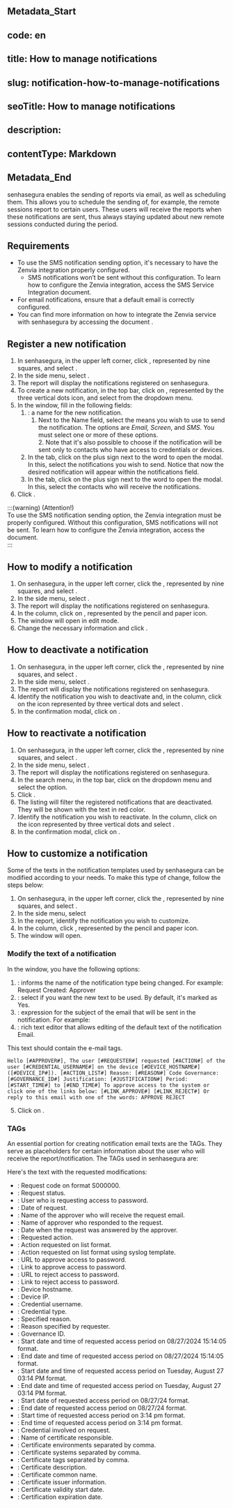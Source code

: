 ## Metadata_Start 
## code: en
## title: How to manage notifications 
## slug: notification-how-to-manage-notifications 
## seoTitle: How to manage notifications 
## description:  
## contentType: Markdown 
## Metadata_End
senhasegura enables the sending of reports via email, as well as scheduling them. This allows you to schedule the sending of, for example, the remote sessions report to certain users. These users will receive the reports when these notifications are sent, thus always staying updated about new remote sessions conducted during the period.

## Requirements

* To use the SMS notification sending option, it's necessary to have the Zenvia integration properly configured.  
  * SMS notifications won’t be sent without this configuration. To learn how to configure the Zenvia integration, access the SMS Service Integration document.  
* For email notifications, ensure that a default email is correctly configured.  
* You can find more information on how to integrate the Zenvia service with senhasegura by accessing the document .

## Register a new notification

1. In senhasegura, in the upper left corner, click , represented by nine squares, and select .  
2. In the side menu, select .  
3. The  report will display the notifications registered on senhasegura.  
4. To create a new notification, in the top bar, click on , represented by the three vertical dots icon, and select  from the dropdown menu.  
5. In the  window, fill in the following fields:  
   1. : a name for the new notification.  
      1. Next to the Name field, select the means you wish to use to send the notification. The options are *Email, Screen*, and *SMS*. You must select one or more of these options.  
         2. Note that it's also possible to choose if the notification will be sent only to contacts who have access to credentials or devices.  
   2. In the  tab, click on the plus sign next to the word  to open the  modal. In this, select the notifications you wish to send. Notice that now the desired notification will appear within the notifications field.  
   3. In the  tab, click on the plus sign next to the word  to open the  modal. In this, select the contacts who will receive the notifications.  
6. Click .

:::(warning) (Attention!)  
To use the SMS notification sending option, the Zenvia integration must be properly configured. Without this configuration, SMS notifications will not be sent. To learn how to configure the Zenvia integration, access the  document.  
:::

## How to modify a notification

1. On senhasegura, in the upper left corner, click the , represented by nine squares, and select .  
2. In the side menu, select .  
3. The  report will display the notifications registered on senhasegura.  
4. In the  column, click on , represented by the pencil and paper icon.  
5. The  window will open in edit mode.  
6. Change the necessary information and click .

## How to deactivate a notification

1. On senhasegura, in the upper left corner, click the , represented by nine squares, and select .  
2. In the side menu, select .  
3. The  report will display the notifications registered on senhasegura.  
4. Identify the notification you wish to deactivate and, in the  column, click on the icon represented by three vertical dots and select .  
5. In the confirmation modal, click on .

## How to reactivate a notification

1. On senhasegura, in the upper left corner, click the , represented by nine squares, and select .  
2. In the side menu, select .  
3. The  report will display the notifications registered on senhasegura.  
4. In the search menu, in the top bar, click on the  dropdown menu and select the  option.  
5. Click .  
6. The listing will filter the registered notifications that are deactivated. They will be shown with the text in red color.  
7. Identify the notification you wish to reactivate. In the  column, click on the icon represented by three vertical dots and select .  
8. In the confirmation modal, click on .

## How to customize a notification

Some of the texts in the notification templates used by senhasegura can be modified according to your needs. To make this type of change, follow the steps below:

1. On senhasegura, in the upper left corner, click the , represented by nine squares, and select .  
2. In the side menu, select   
3. In the  report, identify the notification you wish to customize.  
4. In the  column, click , represented by the pencil and paper icon.  
5. The  window will open.

### Modify the text of a notification

In the  window, you have the following options:

1. : informs the name of the notification type being changed. For example: Request Created: Approver  
2. : select if you want the new text to be used. By default, it's marked as Yes.  
3. : expression for the subject of the email that will be sent in the notification. For example: 
4. : rich text editor that allows editing of the default text of the notification Email.

This text should contain the e-mail tags.

`
Hello [#APPROVER#],
The user [#REQUESTER#] requested [#ACTION#] of the user [#CREDENTIAL_USERNAME#] on the device [#DEVICE_HOSTNAME#] ([#DEVICE_IP#]).
[#ACTION_LIST#]
Reason: [#REASON#]
Code Governance: [#GOVERNANCE_ID#]
Justification: [#JUSTIFICATION#]
Period: [#START_TIME#] to [#END_TIME#]
To approve access to the system or click one of the links below:
[#LINK_APPROVE#] [#LINK_REJECT#]
Or reply to this email with one of the words:
APPROVE
REJECT
`

5. Click on .

### TAGs

An essential portion for creating notification email texts are the TAGs. They serve as placeholders for certain information about the user who will receive the report/notification. The TAGs used in senhasegura are:

Here's the text with the requested modifications:  

*   : Request code on format S000000.  
*   : Request status.  
*   : User who is requesting access to password.  
*   : Date of request.  
*   : Name of the approver who will receive the request email.  
*   : Name of approver who responded to the request.  
*   : Date when the request was answered by the approver.  
*   : Requested action.  
*   : Action requested on list format.  
*   : Action requested on list format using syslog template.  
*   : URL to approve access to password.  
*   : Link to approve access to password.  
*   : URL to reject access to password.  
*   : Link to reject access to password.  
*   : Device hostname.  
*   : Device IP.  
*   : Credential username.  
*   : Credential type.  
*   : Specified reason.  
*   : Reason specified by requester.  
*   : Governance ID.  
*   : Start date and time of requested access period on 08/27/2024 15:14:05 format.  
*   : End date and time of requested access period on 08/27/2024 15:14:05 format.  
*   : Start date and time of requested access period on Tuesday, August 27 03:14 PM format.  
*   : End date and time of requested access period on Tuesday, August 27 03:14 PM format.  
*   : Start date of requested access period on 08/27/24 format.  
*   : End date of requested access period on 08/27/24 format.  
*   : Start time of requested access period on 3:14 pm format.  
*   : End time of requested access period on 3:14 pm format.  
*   : Credential involved on request.  
*   : Name of certificate responsible.  
*   : Certificate environments separated by comma.  
*   : Certificate systems separated by comma.  
*   : Certificate tags separated by comma.  
*   : Certificate description.  
*   : Certificate common name.  
*   : Certificate issuer information.  
*   : Certificate validity start date.  
*   : Certification expiration date.